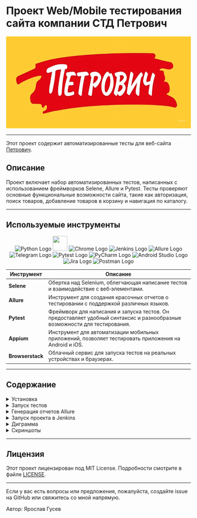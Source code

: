 # Проект Web/Mobile тестирования сайта компании СТД Петрович

   <p align="center">
      <img src="https://github.com/yarskii/petrovich/blob/main/resources/screenshots/logo_petrovich.jpeg" alt="Логотип компании Петрович" width="730" height="250"/>
   </p>

---

Этот проект содержит автоматизированные тесты для веб-сайта [Петрович](https://petrovich.ru/).

## Описание

Проект включает набор автоматизированных тестов, написанных с использованием фреймворков Selene, Allure и Pytest. Тесты
проверяют основные функциональные возможности сайта, такие как авторизация, поиск товаров, добавление товаров в корзину
и навигация по каталогу.

---

## Используемые инструменты

<p align="center">
  <img src="https://img.icons8.com/color/48/000000/python.png" alt="Python Logo" height="40" width="40" />
  <img src="https://cdn.jsdelivr.net/gh/devicons/devicon@latest/icons/selenium/selenium-original.svg" height="40" width="40" />
  <img src="https://cdn.jsdelivr.net/gh/devicons/devicon@latest/icons/chrome/chrome-original-wordmark.svg" alt="Chrome Logo" height="40" width="40" />
  <img src="https://img.icons8.com/color/48/000000/jenkins.png" alt="Jenkins Logo" height="40" width="40" />
  <img src="https://avatars.githubusercontent.com/u/5879127?s=200&v=4" alt="Allure Logo" height="40" width="40" />
  <img src="https://img.icons8.com/color/48/000000/telegram-app.png" alt="Telegram Logo" height="40" width="40" />
  <img src="https://cdn.jsdelivr.net/gh/devicons/devicon@latest/icons/pytest/pytest-original.svg" alt="Pytest Logo" height="40" width="40" />
  <img src="https://img.icons8.com/color/48/000000/pycharm.png" alt="PyCharm Logo" height="40" width="40" />
  <img src="https://img.icons8.com/color/48/000000/android-studio.png" alt="Android Studio Logo" height="40" width="40" />
  <img src="https://img.icons8.com/color/48/000000/jira.png" alt="Jira Logo" height="40" width="40" />
<img src="https://cdn.jsdelivr.net/gh/devicons/devicon/icons/postman/postman-plain.svg" alt="Postman Logo" height="40" width="40" />
</p>

| Инструмент       | Описание                                                                                                                   |
|------------------|----------------------------------------------------------------------------------------------------------------------------|
| **Selene**       | Обертка над Selenium, облегчающая написание тестов и взаимодействие с веб‑элементами.                                      |
| **Allure**       | Инструмент для создания красочных отчетов о тестировании с поддержкой различных языков.                                    |
| **Pytest**       | Фреймворк для написания и запуска тестов. Он предоставляет удобный синтаксис и разнообразные возможности для тестирования. |
| **Appium**       | Инструмент для автоматизации мобильных приложений, позволяет тестировать приложения на Android и iOS.                      |
| **Browserstack** | Облачный сервис для запуска тестов на реальных устройствах и браузерах.                                                    |

---

## Содержание

<details>
<summary>Установка</summary>

### Клонирование репозитория

Для начала работы, клонируйте репозиторий и перейдите в директорию проекта:

   ```sh
    git clone https://github.com/yarskii/petrovich.git
    cd cft_tests
   ```

### Создание виртуального окружения (опционально)

   ```sh
    python -m venv venv
    source venv/bin/activate  # Для Linux/macOS
    .\venv\Scripts\activate   # Для Windows
   ```

### Установка зависимостей

Создайте файл `requirements.txt`, содержащий список всех зависимостей проекта:

   ```sh
    pip freeze > requirements.txt
   ```

Затем установите зависимости:

   ```sh
    pip install -r requirements.txt
   ```

Если у вас уже есть файл `requirements.txt`, просто выполните команду:

   ```sh
    pip install -r requirements.txt
   ```

</details>

<details>
<summary>Запуск тестов</summary>

### Локальный запуск

Чтобы запустить все тесты, выполните команду:

   ```sh
    pytest
   ```

Для запуска конкретного теста, используйте следующую команду:

   ```sh
    pytest tests/ui/authentication/test_successful_login_ui.py
   ```

### Параметры запуска

Вы можете использовать различные параметры для управления поведением тестов:

- `-s`: Выводить все выводы в консоль.
- `-v`: Детализированное логирование.
- `--alluredir=allure-results`: Сохранять результаты тестов для генерации отчетов Allure.

Пример команды:

   ```sh
    pytest --alluredir=allure-results
   ```

</details>


<details>
<summary>Генерация отчетов Allure</summary>

### Установка Allure Commandline

Следуйте инструкциям на официальном сайте [Allure](https://docs.qameta.io/allure/#_installing_a_commandline) для
установки Allure Commandline.

### Генерация отчета

После выполнения тестов с параметром `--alluredir`, вы можете сгенерировать отчет следующей командой:

   ```sh
    allure serve allure-results
   ```

</details>

<details>
<summary>Запуск проекта в Jenkins</summary>

1. Откройте [проект](https://jenkins.autotests.cloud/job/petrovich/)
2. Выберите `Build with parameters`
3. Измените параметры, если требуется:
    - Укажите комментарий
    - Выберите вариант теста
    - Выберите версию браузера
    - Выберите мобильное окружение (для мобильных тестов)
4. Нажмите `Build`
5. После сборки, результат работы можно увидеть в `Allure Report`

> **Доступные параметры**:
> - Варианты тестов: `tests`, `tests/api`, `tests/mobile`, `tests/ui`...
> - Версия браузера: `99`, `100`, `113`, `114`, `120`, `121`, `122`, `123`, `124`, `125`, `126`

---
</details>

<details>
<summary>Диграмма</summary>

### Последовательность действий при запуске тестов

```mermaid
sequenceDiagram
    participant Developer as Разработчик
    participant LocalEnv as Локальная Среда
    participant Jenkins as Jenkins
    participant Allure as Отчеты Allure

    Developer->>LocalEnv: Клонирование Репозитория
    LocalEnv->>Developer: Установка Зависимостей
    Developer->>LocalEnv: Активация Виртуального Окружения
    LocalEnv->>Jenkins: Пуш Кода
    Jenkins->>Jenkins: Сборка с Параметрами
    Jenkins->>Jenkins: Запуск Тестов
    Jenkins->>Allure: Генерация Отчета
    Allure-->>Developer: Просмотр Отчета
```

</details>

<details>
<summary>Скриншоты</summary>

### Cтраница тестов Jenkins

   <p align="center">
      <img src="https://github.com/yarskii/petrovich/blob/main/resources/screenshots/jenkins_home.png" alt="Cтраница тестов Jenkins" width="830" height="420"/>
   </p>

### Общий отчёт Allure

   <p align="center">
      <img src="https://github.com/yarskii/petrovich/blob/main/resources/screenshots/allure_reports.png" alt="Общий отчёт Allure" width="830" height="420"/>
   </p>

### Детальный отчёт о пройденном тесте

   <p align="center">
      <img src="https://github.com/yarskii/petrovich/blob/main/resources/screenshots/allure_results.png" alt="Детальный отчёт о пройденном тесте" width="830" height="420"/>
   </p>

### Видео-отчет о прохождении теста UI

   <p align="center">
      <img src="https://github.com/yarskii/petrovich/blob/main/resources/screenshots/video_test_example.gif" alt="Видео-отчет о прохождении теста" width="830" height="420"/>
   </p>

### Видео-отчет о прохождении мобильного теста

   <p align="center">
      <img src="https://github.com/yarskii/petrovich/blob/main/resources/screenshots/with_login.gif" alt="Видео-отчет о прохождении теста" width="630" height="630"/>
   </p>

### Интеграция с Allure TestOps

   <p align="center">
      <img src="https://github.com/yarskii/petrovich/blob/main/resources/screenshots/allure_testops_launcher.png" alt="Видео-отчет о прохождении теста" width="630" height="630"/>
      <img src="https://github.com/yarskii/petrovich/blob/main/resources/screenshots/allure_testops_test_cases.png" alt="Видео-отчет о прохождении теста" width="630" height="630"/>
   </p>

### Интеграция с Jira

   <p align="center">
      <img src="https://github.com/yarskii/petrovich/blob/main/resources/screenshots/jira.png" alt="Видео-отчет о прохождении теста" width="630" height="630"/>
   </p>

### Отчет в Telegram

   <p align="center">
      <img src="https://github.com/yarskii/petrovich/blob/main/resources/screenshots/telegram_report.png" alt="Отчет в Telegram"/>
   </p>
</details>

---

## Лицензия

Этот проект лицензирован под MIT License. Подробности смотрите в файле [LICENSE](LICENSE).

---

Если у вас есть вопросы или предложения, пожалуйста, создайте issue на GitHub или свяжитесь со мной напрямую.

Автор: Ярослав Гусев
